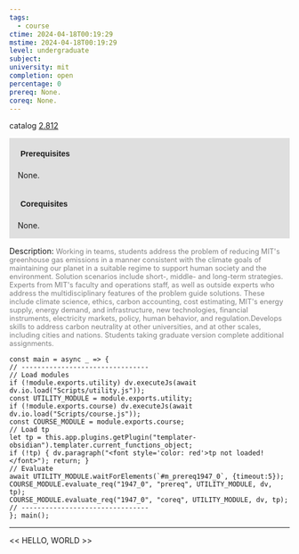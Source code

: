 ```yaml
---
tags:
  - course
ctime: 2024-04-18T00:19:29
mstime: 2024-04-18T00:19:29
level: undergraduate
subject: 
university: mit
completion: open
percentage: 0
prereq: None.
coreq: None.
---
```


catalog [2.812](http://student.mit.edu/catalog/m2c.html#2.812)

<span style="display: block; padding: 15px; background-color: rgb(100, 100, 100, 0.2);"><font id="m_prereq1947_0" style="display: block; font-family: Arial, sans-serif; font-weight: bold; padding: 5px">Prerequisites</font><br><span id="prereq1947_0">None.</span></span>
<span style="display: block; padding: 15px; background-color: rgb(100, 100, 100, 0.2);"><font id="m_coreq1947_0" style="display: block; font-family: Arial, sans-serif; font-weight: bold; padding: 5px">Corequisites</font><br><span id="coreq1947_0">None.</span></span>

<font style="">Description:</font>
<font style="color: grey; font-size: 0.8rem;">Working in teams, students address the problem of reducing MIT's greenhouse gas emissions in a manner consistent with the climate goals of maintaining our planet in a suitable regime to support human society and the environment. Solution scenarios include short-, middle- and long-term strategies. Experts from MIT's faculty and operations staff, as well as outside experts who address the multidisciplinary features of the problem guide solutions. These include climate science, ethics, carbon accounting, cost estimating, MIT's energy supply, energy demand, and infrastructure, new technologies, financial instruments, electricity markets, policy, human behavior, and regulation.Develops skills to address carbon neutrality at other universities, and at other scales, including cities and nations. Students taking graduate version complete additional assignments.</font>

```dataviewjs
const main = async _ => {
// --------------------------------
// Load modules
if (!module.exports.utility) dv.executeJs(await dv.io.load("Scripts/utility.js"));
const UTILITY_MODULE = module.exports.utility;
if (!module.exports.course) dv.executeJs(await dv.io.load("Scripts/course.js"));
const COURSE_MODULE = module.exports.course;
// Load tp
let tp = this.app.plugins.getPlugin("templater-obsidian").templater.current_functions_object;
if (!tp) { dv.paragraph("<font style='color: red'>tp not loaded!</font>"); return; }
// Evaluate
await UTILITY_MODULE.waitForElements(`#m_prereq1947_0`, {timeout:5});
COURSE_MODULE.evaluate_req("1947_0", "prereq", UTILITY_MODULE, dv, tp);
COURSE_MODULE.evaluate_req("1947_0", "coreq", UTILITY_MODULE, dv, tp);
// --------------------------------
}; main();
```

---

<< HELLO, WORLD >>

